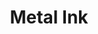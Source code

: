 ---
layout: piece
collection_: beading
title: Metal Ink
id: metal-ink
media: Beads, metal, stone, fabric, thread
description: Stone and metal relief encased in peyote stitched beads, quilted fabric matted in glassed maple frame 2 inches in depth.
dimensions: 19" x 22"
price: $450
create_date: 2012
---